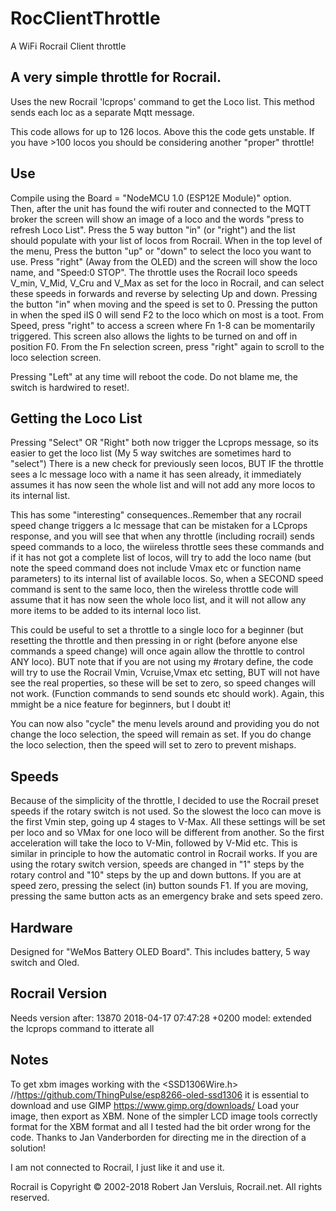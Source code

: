 # RocClientThrottle
A WiFi Rocrail Client throttle 


## A very simple throttle for Rocrail. 
Uses the new Rocrail 'lcprops' command to get the Loco list. This method sends each loc as a separate Mqtt message.

This code allows for up to 126 locos. Above this the code gets unstable. 
If you have >100 locos you should be considering another "proper" throttle!  

## Use
Compile using the Board = "NodeMCU 1.0 (ESP12E Module)" option.  
Then, after the unit has found the wifi router and connected to the MQTT broker the screen will show an image of a loco and the words "press to refresh Loco List". Press the 5 way button "in" (or "right") and the list should populate with your list of locos from Rocrail. 
When in the top level of the menu, Press the button "up" or "down" to select the loco you want to use.
Press "right" (Away from the OLED) and the screen will show the loco name, and "Speed:0 STOP". The throttle uses the Rocrail loco speeds V_min, V_Mid, V_Cru and V_Max as set for the loco in Rocrail, and can select these speeds in forwards and reverse by selecting Up and down. Pressing the button "in" when moving and the speed is set to 0. Pressing the putton in when the sped iIS 0 will send F2 to the loco which on most is a toot. 
From Speed, press "right" to access a screen where Fn 1-8 can be momentarily triggered. This screen also allows the lights to be turned on and off in position F0. 
From the Fn selection screen, press "right" again to scroll to the loco selection screen.

Pressing "Left" at any time will reboot the code. Do not blame me, the switch is hardwired to reset!.

## Getting the Loco List

Pressing "Select" OR "Right" both now trigger the Lcprops message, so its easier to get the loco list (My 5 way switches are sometimes hard to "select")
There is a new check for previously seen locos, BUT IF the throttle sees a lc message loco with a name it has seen already, it immediately assumes it has now seen the whole list and will not add any more locos to its internal list. 

This has some "interesting" consequences..Remember that any rocrail speed change triggers a lc message that can be mistaken for a LCprops response, and you will see that when any throttle (including rocrail) sends speed commands to a loco, the wiireless throttle sees these commands and if it has not got a complete list of locos, will try to add the loco name (but note the speed command does not include Vmax etc or function name parameters) to its internal list of available locos. 
So, when a SECOND speed command is sent to the same loco, then the wireless throttle code will assume that it has now seen the whole loco list, and it will not allow any more items to be added to its internal loco list. 

This could be useful to set a throttle to a single loco for a beginner (but resetting the throttle and then pressing in or right (before anyone else commands a speed change) will once again allow the throttle to control ANY loco).  BUT note that if you are not using my #rotary define, the code will try to use the Rocrail Vmin, Vcruise,Vmax etc setting, BUT will not have see the real properties, so these will be set to zero, so speed changes will not work. (Function commands to send sounds etc should work). Again, this mmight be a nice feature for beginners, but I doubt it!

You can now also "cycle" the menu levels around and providing you do not change the loco selection, the speed will remain as set. 
If you do change the loco selection, then the speed will set to zero to prevent mishaps.   

## Speeds
Because of the simplicity of the throttle, I decided to use the Rocrail preset speeds if the rotary switch is not used. So the slowest the loco can move is the first Vmin step, going up 4 stages to V-Max. All these settings will be set per loco and so VMax for one loco will be different from another. So the first acceleration will take the loco to V-Min, followed by V-Mid etc. This is similar in principle to how the automatic control in Rocrail works.
If you are using the rotary switch version, speeds are changed in "1" steps by the rotary control and "10" steps by the up and down buttons. If you are at speed zero, pressing the select (in) button sounds F1. If you are moving, pressing the same button acts as an emergency brake and sets speed zero.


## Hardware
Designed for "WeMos Battery OLED Board". This includes battery, 5 way switch and Oled.

## Rocrail Version
Needs version after: 13870 2018-04-17 07:47:28 +0200 model: extended the lcprops command to itterate all

## Notes
To get xbm images working with the <SSD1306Wire.h>  //https://github.com/ThingPulse/esp8266-oled-ssd1306 it is essential to download and use GIMP https://www.gimp.org/downloads/ Load your image, then export as XBM. None of the simpler LCD image tools correctly format for the XBM format and all I tested had the bit order wrong for the code. Thanks to Jan Vanderborden for directing me in the direction of a solution! 

I am not connected to Rocrail, I just like it and use it.

Rocrail is  Copyright © 2002-2018 Robert Jan Versluis, Rocrail.net. All rights reserved.

